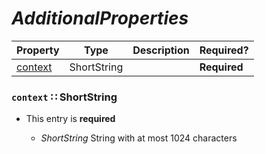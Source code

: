 <a id="map109"></a>
# *AdditionalProperties*

| Property | Type | Description | Required? |
| -------- | ---- | ----------- | --------- |
|[context](#context-shortstring)|ShortString| |**Required**|


<a id="context-shortstring"></a>
### `context` ∷ ShortString

* This entry is **required**


  * *ShortString* String with at most 1024 characters

